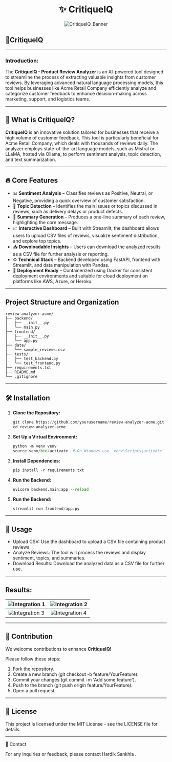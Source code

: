 <h1 align="center">✨ CritiqueIQ</h1>

<p align="center">
  <img src="https://raw.githubusercontent.com/Hardik-Sankhla/Markdown-Resources/main/Image/CritiqueIQ_Banner.png" alt="CritiqueIQ_Banner">
</p>

## 🎯**CritiqueIQ**  

___

### **Introduction:**  

The **CritiqueIQ - Product Review Analyzer** is an AI-powered tool designed to streamline the process of extracting valuable insights from customer reviews. By leveraging advanced natural language processing models, this tool helps businesses like Acme Retail Company efficiently analyze and categorize customer feedback to enhance decision-making across marketing, support, and logistics teams.

___

## 🎯 What is CritiqueIQ?

**CritiqueIQ** is an innovative solution tailored for businesses that receive a high volume of customer feedback. This tool is particularly beneficial for Acme Retail Company, which deals with thousands of reviews daily. The analyzer employs state-of-the-art language models, such as Mistral or LLaMA, hosted via Ollama, to perform sentiment analysis, topic detection, and text summarization.

___

## 🔥 Core Features

- 📊 **Sentiment Analysis** – Classifies reviews as Positive, Neutral, or Negative, providing a quick overview of customer satisfaction.
- 📌 **Topic Detection** – Identifies the main issues or topics discussed in reviews, such as delivery delays or product defects.
- 📝 **Summary Generation** – Produces a one-line summary of each review, highlighting the core message.
- 📈 **Interactive Dashboard** – Built with Streamlit, the dashboard allows users to upload CSV files of reviews, visualize sentiment distribution, and explore top topics.
- 📥 **Downloadable Insights** – Users can download the analyzed results as a CSV file for further analysis or reporting.
- ⚙️ **Technical Stack** – Backend developed using FastAPI, frontend with Streamlit, and data manipulation with Pandas.
- 🚀 **Deployment Ready** – Containerized using Docker for consistent deployment environments and suitable for cloud deployment on platforms like AWS, Azure, or Heroku.

___

## Project Structure and Organization

    review-analyzer-acme/
    ├── backend/
    │   ├── __init__.py
    │   └── main.py
    ├── frontend/
    │   ├── __init__.py
    │   └── app.py
    ├── data/
    │   └── sample_reviews.csv
    ├── tests/
    │   ├── test_backend.py
    │   └── test_frontend.py
    ├── requirements.txt
    ├── README.md
    └── .gitignore
    

___

## 🛠️ Installation

1. **Clone the Repository:**

   ```python
   git clone https://github.com/yourusername/review-analyzer-acme.git
   cd review-analyzer-acme
   ```

2. **Set Up a Virtual Environment:**

    ```python
    python -m venv venv
    source venv/bin/activate  # On Windows use `venv\Scripts\activate`
    ```

3. **Install Dependencies:**

    ```python
    pip install -r requirements.txt
    ```

4. **Run the Backend:**

    ```python
    uvicorn backend.main:app --reload
    ```

5. **Run the Backend:**

    ```python
    streamlit run frontend/app.py
    ```

___

## 🚀 Usage

- Upload CSV: Use the dashboard to upload a CSV file containing product reviews.
- Analyze Reviews: The tool will process the reviews and display sentiment, topics, and summaries.
- Download Results: Download the analyzed data as a CSV file for further use.

___

## Results: 

| ![Integration 1](https://raw.githubusercontent.com/Hardik-Sankhla/Markdown-Resources/main/Image/Result1.png) | ![Integration 2](https://raw.githubusercontent.com/Hardik-Sankhla/Markdown-Resources/main/Image/Result2.png) |
|:---:|:---:|
| ![Integration 3](https://raw.githubusercontent.com/Hardik-Sankhla/Markdown-Resources/main/Image/Result3.png) | ![Integration 4](https://raw.githubusercontent.com/Hardik-Sankhla/Markdown-Resources/main/Image/Result4.png) |

___

## 🤝 Contribution

We welcome contributions to enhance **CritiqueIQ!** 

Please follow these steps:

1. Fork the repository.
2. Create a new branch (git checkout -b feature/YourFeature).
3. Commit your changes (git commit -m 'Add some feature').
4. Push to the branch (git push origin feature/YourFeature).
5. Open a pull request.

___

## 📄 License

This project is licensed under the MIT License - see the LICENSE  file for details.

___

📧 Contact

For any inquiries or feedback, please contact Hardik Sankhla .
